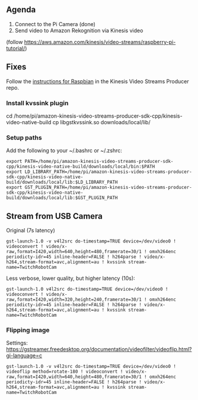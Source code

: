 ## Agenda

1. Connect to the Pi Camera (done)
2. Send video to Amazon Rekognition via Kinesis video

(follow https://aws.amazon.com/kinesis/video-streams/raspberry-pi-tutorial/)

## Fixes

Follow the [instructions for Raspbian](https://github.com/awslabs/amazon-kinesis-video-streams-producer-sdk-cpp/blob/master/install-instructions-linux.md#install-steps-for-ubuntu-17x-and-raspbian-stretch-using-apt-get) in the Kinesis Video Streams Producer repo.

### Install kvssink plugin

cd /home/pi/amazon-kinesis-video-streams-producer-sdk-cpp/kinesis-video-native-build
cp libgstkvssink.so downloads/local/lib/

### Setup paths

Add the following to your ~/.bashrc or ~/.zshrc:

    export PATH=/home/pi/amazon-kinesis-video-streams-producer-sdk-cpp/kinesis-video-native-build/downloads/local/bin:$PATH
    export LD_LIBRARY_PATH=/home/pi/amazon-kinesis-video-streams-producer-sdk-cpp/kinesis-video-native-build/downloads/local/lib:$LD_LIBRARY_PATH
    export GST_PLUGIN_PATH=/home/pi/amazon-kinesis-video-streams-producer-sdk-cpp/kinesis-video-native-build/downloads/local/lib:$GST_PLUGIN_PATH

## Stream from USB Camera


Original (7s latency)

    gst-launch-1.0 -v v4l2src do-timestamp=TRUE device=/dev/video0 ! videoconvert ! video/x-raw,format=I420,width=640,height=480,framerate=30/1 ! omxh264enc periodicty-idr=45 inline-header=FALSE ! h264parse ! video/x-h264,stream-format=avc,alignment=au ! kvssink stream-name=TwitchRobotCam

Less verbose, lower quality, but higher latency (10s):

    gst-launch-1.0 v4l2src do-timestamp=TRUE device=/dev/video0 ! videoconvert ! video/x-raw,format=I420,width=320,height=240,framerate=30/1 ! omxh264enc periodicty-idr=45 inline-header=FALSE ! h264parse ! video/x-h264,stream-format=avc,alignment=au ! kvssink stream-name=TwitchRobotCam

### Flipping image

Settings: https://gstreamer.freedesktop.org/documentation/videofilter/videoflip.html?gi-language=c

    gst-launch-1.0 -v v4l2src do-timestamp=TRUE device=/dev/video0 ! videoflip method=rotate-180 ! videoconvert ! video/x-raw,format=I420,width=640,height=480,framerate=30/1 ! omxh264enc periodicty-idr=45 inline-header=FALSE ! h264parse ! video/x-h264,stream-format=avc,alignment=au ! kvssink stream-name=TwitchRobotCam




